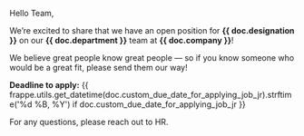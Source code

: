 <p>Hello Team,</p>

<p>We’re excited to share that we have an open position for <b>{{ doc.designation }}</b> on our <b>{{ doc.department }}</b> team at <b>{{ doc.company }}</b>!</p>

<p>We believe great people know great people — so if you know someone who would be a great fit, please send them our way!</p>

<p><b>Deadline to apply:</b> {{ frappe.utils.get_datetime(doc.custom_due_date_for_applying_job_jr).strftime('%d %B, %Y') if doc.custom_due_date_for_applying_job_jr }}</p>

<p>For any questions, please reach out to HR.</p>
